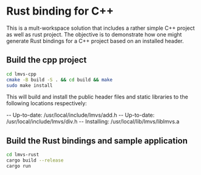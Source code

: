 # Rust binding for C++

This is a mult-workspace solution that includes a rather simple C++ project as well as rust project.
The objective is to demonstrate how one might generate Rust bindings for a C++ project based on an installed header.

## Build the cpp project

```bash
cd lmvs-cpp 
cmake -B build -S . && cd build && make
sudo make install
```

This will build and install the public header files and static libraries to the following locations respectively:

-- Up-to-date: /usr/local/include/lmvs/add.h
-- Up-to-date: /usr/local/include/lmvs/div.h
-- Installing: /usr/local/lib/lmvs/liblmvs.a




## Build the Rust bindings and sample application

```bash
cd lmvs-rust
cargo build --release
cargo run 
```
